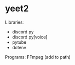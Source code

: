 # yeet2

Libraries:
- discord.py
- discord.py[voice]
- pytube
- dotenv

Programs: FFmpeg (add to path)